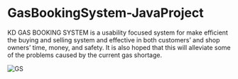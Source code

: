 # GasBookingSystem-JavaProject
KD GAS BOOKING SYSTEM is a usability focused system for make efficient the buying and selling system and effective in both customers’ and shop owners’ time, money, and safety. It is also hoped that this will alleviate some of the problems caused by the current gas shortage.

![GS](https://github.com/DESHAN-COORAY/GasBookingSystem-JavaProject/assets/97680258/330bbaff-94a9-435a-ae78-0ba7574ee9c8)
